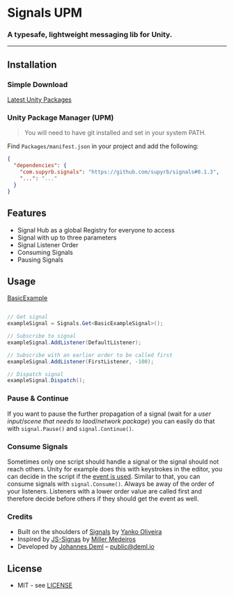 # Signals UPM

### A typesafe, lightweight messaging lib for Unity.
---

## Installation

### Simple Download
[Latest Unity Packages](../../releases/latest)

### Unity Package Manager (UPM)

> You will need to have git installed and set in your system PATH.

Find `Packages/manifest.json` in your project and add the following:
```json
{
  "dependencies": {
    "com.supyrb.signals": "https://github.com/supyrb/signals#0.1.3",
    "...": "..."
  }
}
```

## Features

* Signal Hub as a global Registry for everyone to access
* Signal with up to three parameters
* Signal Listener Order
* Consuming Signals
* Pausing Signals

## Usage

[BasicExample](./Samples~/Basic/Scripts/BasicExampleSignalTest.cs)
```c#

// Get signal
exampleSignal = Signals.Get<BasicExampleSignal>();

// Subscribe to signal
exampleSignal.AddListener(DefaultListener);

// Subscribe with an earlier order to be called first
exampleSignal.AddListener(FirstListener, -100);

// Dispatch signal
exampleSignal.Dispatch();

```
### Pause & Continue
If you want to pause the further propagation of a signal (wait for a *user input*/*scene that needs to laod*/*network package*) you can easily do that with `signal.Pause()` and `signal.Continue()`.

### Consume Signals
Sometimes only one script should handle a signal or the signal should not reach others. Unity for example does this with keystrokes in the editor, you can decide in the script if the [event is used](https://docs.unity3d.com/ScriptReference/Event.Use.html). Similar to that, you can consume signals with `signal.Consume()`. Always be away of the order of your listeners. Listeners with a lower order value are called first and therefore decide before others if they should get the event as well.

### Credits

* Built on the shoulders of [Signals](https://github.com/yankooliveira/signals) by [Yanko Oliveira](https://github.com/yankooliveira)
* Inspired by [JS-Signas](https://github.com/millermedeiros/js-signals) by [Miller Medeiros](https://github.com/millermedeiros)
* Developed by [Johannes Deml](https://github.com/JohannesDeml) – [public@deml.io](mailto:public@deml.io)

## License
* MIT - see [LICENSE](./LICENSE.md)
